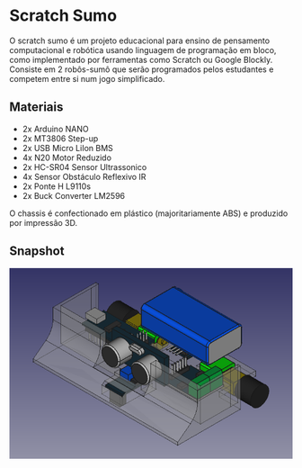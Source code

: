 # Scratch Sumo

O scratch sumo é um projeto educacional para ensino de pensamento computacional e robótica usando linguagem de programação em bloco, como implementado por ferramentas como Scratch ou Google Blockly.
Consiste em 2 robôs-sumô que serão programados pelos estudantes e competem entre si num jogo simplificado.

## Materiais

- 2x Arduino NANO
- 2x MT3806 Step-up
- 2x USB Micro LiIon BMS
- 4x N20 Motor Reduzido
- 2x HC-SR04 Sensor Ultrassonico
- 4x Sensor Obstáculo Reflexivo IR
- 2x Ponte H L9110s
- 2x Buck Converter LM2596

O chassis é confectionado em plástico (majoritariamente ABS) e produzido por impressão 3D.

## Snapshot

![Prototipo](snapshots/2023-07-07_19-08.png)
